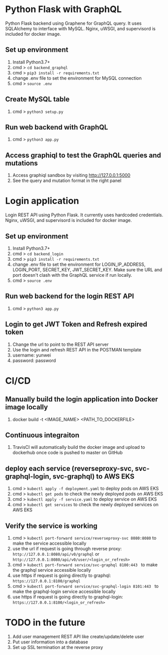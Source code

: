 # Python Flask with GraphQL

Python Flask backend using Graphene for GraphQL query. It uses SQLAlchemy to interface with MySQL. Nginx, uWSGI, and supervisord is included for docker image.

## Set up environment

1.  Install Python3.7+
2.  cmd > `cd backend_graphql`
3.  cmd > `pip3 install -r requirements.txt`
4.  change .env file to set the environment for MySQL connection
5.  cmd > `source .env`

## Create MySQL table

1.  cmd > `python3 setup.py`

## Run web backend with GraphQL

1.  cmd > `python3 app.py`

## Access graphiql to test the GraphQL queries and mutations

1. Access graphiql sandbox by visiting http://127.0.0.1:5000
2. See the query and mutation format in the right panel

# Login application

Login REST API using Python Flask. It currently uses hardcoded credentials. Nginx, uWSGI, and supervisord is included for docker image.

## Set up environment

1. Install Python3.7+
2. cmd > `cd backend_login`
3. cmd > `pip3 install -r requirements.txt`
4. change .env file to set the environment for LOGIN_IP_ADDRESS, LOGIN_PORT, SECRET_KEY, JWT_SECRET_KEY. Make sure the URL and port doesn't clash with the GraphQL service if run locally.
5. cmd > `source .env`

## Run web backend for the login REST API

1.  cmd > `python3 app.py`

## Login to get JWT Token and Refresh expired token

1. Change the url to point to the REST API server
2. Use the login and refresh REST API in the POSTMAN template
3. username: yunwei
4. password: password

# CI/CD

## Manually build the login application into Docker image locally

1. docker build -t <IMAGE_NAME> <PATH_TO_DOCKERFILE>

## Continuous integraiton

1.  TravisCI will automatically build the docker image and upload to dockerhub once code is pushed to master on GitHub

## deploy each service (reverseproxy-svc, svc-graphql-login, svc-graphql) to AWS EKS

1. cmd > `kubectl apply -f deployment.yaml` to deploy pods on AWS EKS
2. cmd > `kubectl get pods` to check the newly deployed pods on AWS EKS
3. cmd > `kubectl apply -f service.yaml` to deploy service on AWS EKS
4. cmd > `kubectl get services` to check the newly deployed services on AWS EKS

## Verify the service is working

1. cmd > `kubectl port-forward service/reverseproxy-svc 8080:8080` to make the service accessible locally
2. use the url if request is going through reverse proxy: `http://127.0.0.1:8080/api/v0/graphql` or `http://127.0.0.1:8080/api/v0/user/<login_or_refresh>`
3. cmd > `kubectl port-forward service/svc-graphql 8100:443 ` to make the graphql service accessible locally
4. use https if request is going directly to graphql: `https://127.0.0.1:8100/graphql`
5. cmd > `kubectl port-forward service/svc-graphql-login 8101:443 ` to make the graphql-login service accessible locally
6. use https if request is going directly to graphql-login: `https://127.0.0.1:8100/<login_or_refresh>`

# TODO in the future
1. Add user management REST API like create/update/delete user
2. Put user information into a database
3. Set up SSL termination at the reverse proxy

